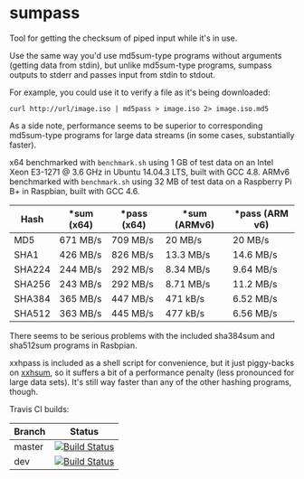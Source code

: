 # sumpass

Tool for getting the checksum of piped input while it's in use.

Use the same way you'd use md5sum-type programs without arguments (getting data from stdin), but
unlike md5sum-type programs, sumpass outputs to stderr and passes input from stdin to stdout.

For example, you could use it to verify a file as it's being downloaded:
```
curl http://url/image.iso | md5pass > image.iso 2> image.iso.md5
```

As a side note, performance seems to be superior to corresponding md5sum-type programs for large data streams (in some cases, substantially faster).

x64 benchmarked with `benchmark.sh` using 1 GB of test data on an Intel Xeon E3-1271 @ 3.6 GHz in Ubuntu 14.04.3 LTS, built with GCC 4.8.
ARMv6 benchmarked with `benchmark.sh` using 32 MB of test data on a Raspberry Pi B+ in Raspbian, built with GCC 4.6.

| Hash   | *sum (x64) | *pass (x64) | *sum (ARMv6) | *pass (ARM v6) |
|--------|------------|-------------|--------------|----------------|
| MD5    |   671 MB/s |    709 MB/s |      20 MB/s |        20 MB/s |
| SHA1   |   426 MB/s |    826 MB/s |    13.3 MB/s |      14.6 MB/s |
| SHA224 |   244 MB/s |    292 MB/s |    8.34 MB/s |      9.64 MB/s |
| SHA256 |   243 MB/s |    292 MB/s |    8.71 MB/s |      11.2 MB/s |
| SHA384 |   365 MB/s |    447 MB/s |     471 kB/s |      6.52 MB/s |
| SHA512 |   363 MB/s |    445 MB/s |     477 kB/s |      6.56 MB/s |

There seems to be serious problems with the included sha384sum and sha512sum programs
in Rasbpian.

xxhpass is included as a shell script for convenience, but it just piggy-backs on [xxhsum](https://github.com/Cyan4973/xxHash),
so it suffers a bit of a performance penalty (less pronounced for large data sets).
It's still way faster than any of the other hashing programs, though.

Travis CI builds:

|Branch | Status |
|-------|--------|
|master | [![Build Status](https://travis-ci.org/VectorCell/sumpass.svg?branch=master)](https://travis-ci.org/VectorCell/sumpass?branch=master) |
|dev    | [![Build Status](https://travis-ci.org/VectorCell/sumpass.svg?branch=dev)](https://travis-ci.org/VectorCell/sumpass?branch=dev) |
